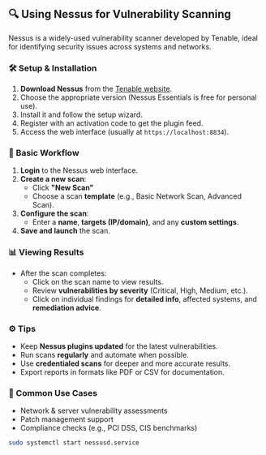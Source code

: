 ## 🔍 Using Nessus for Vulnerability Scanning

Nessus is a widely-used vulnerability scanner developed by Tenable, ideal for identifying security issues across systems and networks.

### 🛠️ Setup & Installation
1. **Download Nessus** from the [Tenable website](https://www.tenable.com/products/nessus).
2. Choose the appropriate version (Nessus Essentials is free for personal use).
3. Install it and follow the setup wizard.
4. Register with an activation code to get the plugin feed.
5. Access the web interface (usually at `https://localhost:8834`).

### 🧭 Basic Workflow
1. **Login** to the Nessus web interface.
2. **Create a new scan**:
   - Click **"New Scan"**
   - Choose a scan **template** (e.g., Basic Network Scan, Advanced Scan).
3. **Configure the scan**:
   - Enter a **name**, **targets (IP/domain)**, and any **custom settings**.
4. **Save and launch** the scan.

### 📊 Viewing Results
- After the scan completes:
  - Click on the scan name to view results.
  - Review **vulnerabilities by severity** (Critical, High, Medium, etc.).
  - Click on individual findings for **detailed info**, affected systems, and **remediation advice**.

### ⚙️ Tips
- Keep **Nessus plugins updated** for the latest vulnerabilities.
- Run scans **regularly** and automate when possible.
- Use **credentialed scans** for deeper and more accurate results.
- Export reports in formats like PDF or CSV for documentation.

### 📌 Common Use Cases
- Network & server vulnerability assessments
- Patch management support
- Compliance checks (e.g., PCI DSS, CIS benchmarks)

```bash
sudo systemctl start nessusd.service
```